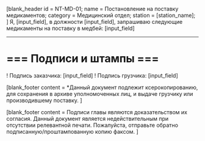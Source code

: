 [blank_header
id = NT-MD-01;
name = Постановление на поставку медикаментов;
category = Медицинский отдел;
station = [station_name];
]
Я, [input_field], в должности [input_field], запрашиваю следующие медикаменты на поставку в медбей: [input_field]

---

# === Подписи и штампы ===

! Подпись заказчика: [input_field]
! Подпись грузчика: [input_field]

[blank_footer
content = *Данный документ подлежит ксерокопированию, для сохранения в архиве уполномоченных лиц, и выдаче грузчику или производившему поставку.
]

[blank_footer
content = Подписи главы являются доказательством их согласия.
Данный документ является недействительным при отсутствии релевантной печати.
Пожалуйста, отправьте обратно подписанную/проштампованную копию факсом.
]
